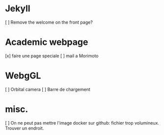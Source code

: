 # Jekyll

[ ] Remove the welcome on the front page?

# Academic webpage

[x] faire une page speciale
[ ] mail a Morimoto

# WebgGL

[ ] Orbital camera
[ ] Barre de chargement

# misc.

[ ] On ne peut pas mettre l'image docker sur github: fichier trop volumineux. Trouver un endroit.
